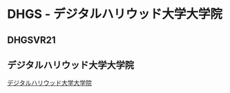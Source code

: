 # DHGS - デジタルハリウッド大学大学院

## DHGSVR21

## デジタルハリウッド大学大学院

[デジタルハリウッド大学大学院](https://gs.dhw.ac.jp/education/dcm/) 
